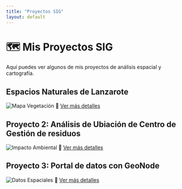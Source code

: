 ```yaml
---
title: "Proyectos SIG"
layout: default
---
```

# 🗺️ Mis Proyectos SIG

Aquí puedes ver algunos de mis proyectos de análisis espacial y cartografía.

## Espacios Naturales de Lanzarote
![Mapa Vegetación](proyectos/imagenes/mapa_proyecto1.png)
📌 [Ver más detalles](proyectos/proyecto1)

## Proyecto 2: Análisis de Ubiación de Centro de Gestión de residuos
![Impacto Ambiental](proyectos/imagenes/mapa_proyecto2.png)
📌 [Ver más detalles](proyectos/proyecto2)

## Proyecto 3: Portal de datos con GeoNode
![Datos Espaciales](proyectos/imagenes/mapa_proyecto3.png)
📌 [Ver más detalles](proyectos/proyecto3)
